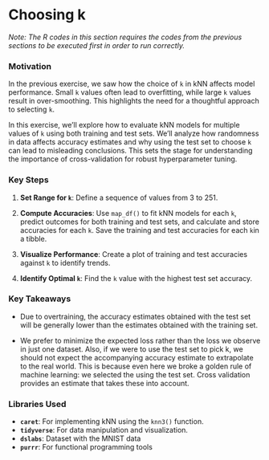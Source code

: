 # Choosing k
_Note: The R codes in this section requires the codes from the previous sections to be executed first in order to run correctly._

### Motivation

In the previous exercise, we saw how the choice of `k` in kNN affects model performance. Small `k` values often lead to overfitting, while large `k` values result in over-smoothing. This highlights the need for a thoughtful approach to selecting `k`.

In this exercise, we’ll explore how to evaluate kNN models for multiple values of `k` using both training and test sets. We’ll analyze how randomness in data affects accuracy estimates and why using the test set to choose `k` can lead to misleading conclusions. This sets the stage for understanding the importance of cross-validation for robust hyperparameter tuning.

### Key Steps

1. **Set Range for `k`**: Define a sequence of values from 3 to 251.

2. **Compute Accuracies**: Use `map_df()` to fit kNN models for each `k`, predict outcomes for both training and test sets, and calculate and store accuracies for each `k`. Save the training and test accuracies for each `k`in a tibble.

3. **Visualize Performance**: Create a plot of training and test accuracies against `k` to identify trends.

4. **Identify Optimal `k`**: Find the `k` value with the highest test set accuracy.

### Key Takeaways

- Due to overtraining, the accuracy estimates obtained with the test set will be generally lower than the estimates obtained with the training set.

- We prefer to minimize the expected loss rather than the loss we observe in just one dataset. Also, if we were to use the test set to pick k, we should not expect the accompanying accuracy estimate to extrapolate to the real world. This is because even here we broke a golden rule of machine learning: we selected the  using the test set. Cross validation provides an estimate that takes these into account.

### Libraries Used

- **`caret`**: For implementing kNN using the `knn3()` function.
- **`tidyverse`**: For data manipulation and visualization.
- **`dslabs`**: Dataset with the MNIST data
- **`purrr`**: For functional programming tools
